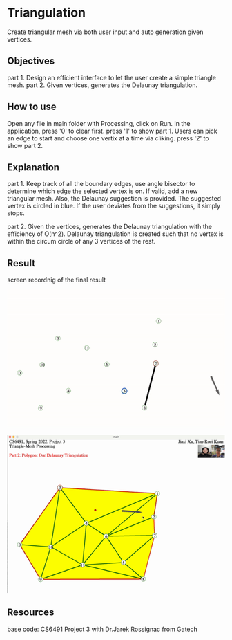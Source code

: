 # Triangulation

Create triangular mesh via both user input and auto generation given vertices.

## Objectives

part 1. Design an efficient interface to let the user create a simple triangle mesh. 
part 2. Given vertices, generates the Delaunay triangulation.

## How to use
Open any file in main folder with Processing, click on Run.
In the application, press '0' to clear first.
press '1' to show part 1. Users can pick an edge to start and choose one vertix at a time via cliking.
press '2' to show part 2. 

## Explanation
part 1.
Keep track of all the boundary edges, use angle bisector to determine which edge the selected vertex is on. If valid, add a new triangular mesh. Also, the Delaunay suggestion is provided. The suggested vertex is circled in blue. If the user deviates from the suggestions, it simply stops. 

part 2.
Given the vertices, generates the Delaunay triangulation with the efficiency of O(n^2). Delaunay triangulation is created such that no vertex is within the circum circle of any 3 vertices of the rest. 

## Result
screen recordnig of the final result

![result](part1_GUI.gif)

![result2](part2_Delaunay.gif)

## Resources
base code: CS6491 Project 3 with Dr.Jarek Rossignac from Gatech


